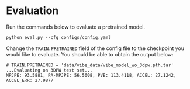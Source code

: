 # Evaluation

Run the commands below to evaluate a pretrained model.

```shell script
python eval.py --cfg configs/config.yaml
```

Change the `TRAIN.PRETRAINED` field of the config file to the checkpoint you would like to evaluate.
You should be able to obtain the output below:

```shell script
# TRAIN.PRETRAINED = 'data/vibe_data/vibe_model_wo_3dpw.pth.tar'
...Evaluating on 3DPW test set...
MPJPE: 93.5881, PA-MPJPE: 56.5608, PVE: 113.4118, ACCEL: 27.1242, ACCEL_ERR: 27.9877
```

